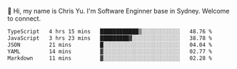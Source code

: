 👋 Hi, my name is Chris Yu. I'm Software Enginner base in Sydney. Welcome to connect.

<!--START_SECTION:waka-->

```txt
TypeScript   4 hrs 15 mins   ████████████▒░░░░░░░░░░░░   48.76 %
JavaScript   3 hrs 23 mins   █████████▓░░░░░░░░░░░░░░░   38.78 %
JSON         21 mins         █░░░░░░░░░░░░░░░░░░░░░░░░   04.04 %
YAML         14 mins         ▓░░░░░░░░░░░░░░░░░░░░░░░░   02.77 %
Markdown     11 mins         ▓░░░░░░░░░░░░░░░░░░░░░░░░   02.28 %
```

<!--END_SECTION:waka-->
